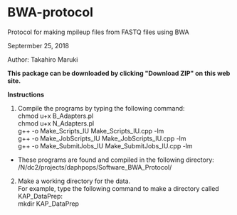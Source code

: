 # BWA-protocol
Protocol for making mpileup files from FASTQ files using BWA

Septermber 25, 2018

Author: Takahiro Maruki

**This package can be downloaded by clicking "Download ZIP" on this web site.**

**Instructions**

1. Compile the programs by typing the following command: <br />
chmod u+x B_Adapters.pl <br />
chmod u+x N_Adapters.pl <br />
g++ -o Make_Scripts_IU Make_Scripts_IU.cpp -lm <br />
g++ -o Make_JobScripts_IU Make_JobScripts_IU.cpp -lm <br />
g++ -o Make_SubmitJobs_IU Make_SubmitJobs_IU.cpp -lm <br />
- These programs are found and compiled in the following directory: <br />
/N/dc2/projects/daphpops/Software_BWA_Protocol/ <br />

2. Make a working directory for the data. <br />
For example, type the following command to make a directory called KAP_DataPrep: <br />
mkdir KAP_DataPrep <br />
